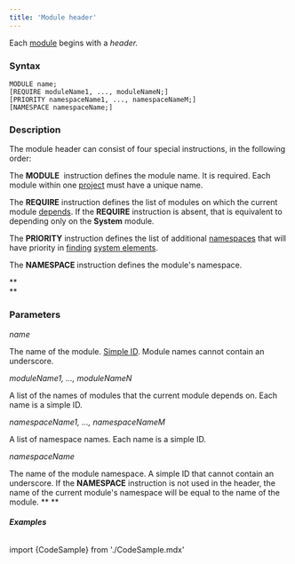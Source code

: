 ```yaml
---
title: 'Module header'
---
```


Each [module](Modules.md) begins with a *header.*

### Syntax

    MODULE name;
    [REQUIRE moduleName1, ..., moduleNameN;]
    [PRIORITY namespaceName1, ..., namespaceNameM;]
    [NAMESPACE namespaceName;]

### Description

The module header can consist of four special instructions, in the following order:

The **MODULE**  instruction defines the module name. It is required. Each module within one [project](Projects.md) must have a unique name.

The **REQUIRE** instruction defines the list of modules on which the current module [depends](Modules.md#dependencies-between-modules). If the **REQUIRE** instruction is absent, that is equivalent to depending only on the **System** module.

The **PRIORITY** instruction defines the list of additional [namespaces](Naming.md#namespaces) that will have priority in [finding](Search.md) [system elements](Element_identification.md).

The **NAMESPACE** instruction defines the module's namespace.  

**  
**

### Parameters

*name*

The name of the module. [Simple ID](IDs.md#id-broken). Module names cannot contain an underscore.

*moduleName1, ..., moduleNameN*

A list of the names of modules that the current module depends on. Each name is a simple ID. 

*namespaceName1, ..., namespaceNameM*

A list of namespace names. Each name is a simple ID. 

*namespaceName*

The name of the module namespace. A simple ID that cannot contain an underscore. If the **NAMESPACE** instruction is not used in the header, the name of the current module's namespace will be equal to the name of the module. ** **

###### **Examples**

import {CodeSample} from './CodeSample.mdx'

<CodeSample url="http://documentation.lsfusion.org:5000/sample?file=ModuleSample"/>
